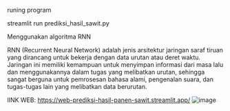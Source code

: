 runing program 

streamlit run prediksi_hasil_sawit.py

Menggunakan algoritma RNN

RNN (Recurrent Neural Network) adalah jenis arsitektur jaringan saraf tiruan yang dirancang untuk bekerja dengan data urutan atau deret waktu. Jaringan ini memiliki kemampuan untuk menyimpan informasi dari masa lalu dan menggunakannya dalam tugas yang melibatkan urutan, sehingga sangat berguna untuk pemrosesan bahasa alami, pengenalan suara, dan tugas-tugas lain yang melibatkan data berurutan.

lINK WEB: https://web-prediksi-hasil-panen-sawit.streamlit.app/
![image](https://github.com/Fajarr021123/Web-Prediksi-Hasil-Panen-Sawit/assets/96865504/a17ea2a1-88c9-4e69-9325-6c7cd302d640)

